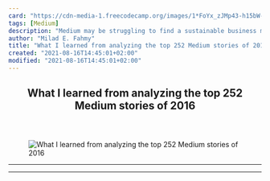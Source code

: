 ```yaml
---
card: "https://cdn-media-1.freecodecamp.org/images/1*FoYx_zJMp43-h15bW-9dMw.jpeg"
tags: [Medium]
description: "Medium may be struggling to find a sustainable business model"
author: "Milad E. Fahmy"
title: "What I learned from analyzing the top 252 Medium stories of 2016"
created: "2021-08-16T14:45:01+02:00"
modified: "2021-08-16T14:45:01+02:00"
---
```

<div class="site-wrapper">
<main id="site-main" class="site-main outer">
<div class="inner">
<article class="post-full post tag-medium tag-writing tag-data-science tag-social-media tag-life-lessons ">
<header class="post-full-header">
<h1 class="post-full-title">What I learned from analyzing the top 252 Medium stories of 2016</h1>
</header>
<figure class="post-full-image">
<picture>
<source media="(max-width: 700px)" sizes="1px" srcset="data:image/gif;base64,R0lGODlhAQABAIAAAAAAAP///yH5BAEAAAAALAAAAAABAAEAAAIBRAA7 1w">
<source media="(min-width: 701px)" sizes="(max-width: 800px) 400px,
(max-width: 1170px) 700px,
1400px" srcset="https://cdn-media-1.freecodecamp.org/images/1*FoYx_zJMp43-h15bW-9dMw.jpeg 300w,
https://cdn-media-1.freecodecamp.org/images/1*FoYx_zJMp43-h15bW-9dMw.jpeg 600w,
https://cdn-media-1.freecodecamp.org/images/1*FoYx_zJMp43-h15bW-9dMw.jpeg 1000w,
https://cdn-media-1.freecodecamp.org/images/1*FoYx_zJMp43-h15bW-9dMw.jpeg 2000w">
<img onerror="this.style.display='none'" src="https://cdn-media-1.freecodecamp.org/images/1*FoYx_zJMp43-h15bW-9dMw.jpeg" alt="What I learned from analyzing the top 252 Medium stories of 2016">
</picture>
</figure>
<section class="post-full-content">
<div class="post-content">
</div>
<hr>
<hr>
</section>
</article>
</div>
</main>
</div>
<!-- Google Tag Manager (noscript) -->
<!-- End Google Tag Manager (noscript) -->
